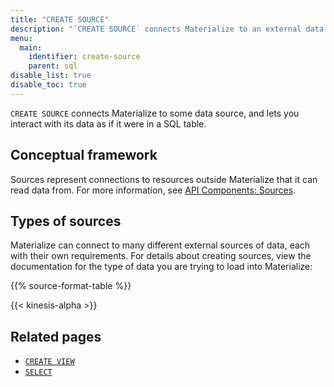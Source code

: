 ```yaml
---
title: "CREATE SOURCE"
description: "`CREATE SOURCE` connects Materialize to an external data source."
menu:
  main:
    identifier: create-source
    parent: sql
disable_list: true
disable_toc: true
---
```


`CREATE SOURCE` connects Materialize to some data source, and lets you interact
with its data as if it were in a SQL table.

## Conceptual framework

Sources represent connections to resources outside Materialize that it can read
data from. For more information, see [API Components:
Sources](../../overview/api-components#sources).

## Types of sources

Materialize can connect to many different external sources of data, each with
their own requirements. For details about creating sources, view the
documentation for the type of data you are trying to load into Materialize:

{{% source-format-table %}}

{{< kinesis-alpha >}}

## Related pages

- [`CREATE VIEW`](../create-view)
- [`SELECT`](../select)
